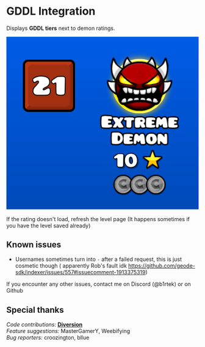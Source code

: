 # <cr> GDDL Integration </c>

Displays <cr>**GDDL tiers**</c> next to demon ratings.

![Example (that'll show up once you download it)](resources/tier.png)

If the rating doesn't load, <cb>refresh</c> the level page (It happens sometimes if you have the level saved already)

## Known issues

- <cg>Usernames</c> sometimes turn into <cy>`-`</c> after a <cr>failed</c> request, this is just cosmetic though (
  apparently Rob's fault idk https://github.com/geode-sdk/indexer/issues/557#issuecomment-1913375319)

If you encounter any other issues, contact me on Discord (<cb>@b1rtek</c>) or on Github

## Special thanks

<cb>*Code contributions:*</c> <cy>**[Diversion](https://github.com/B1rtek/Geode-GDDLIntegration/pull/3)**</c>  
<cg>*Feature suggestions:*</c> <cy>MasterGamerY, Weebifying</c>  
<cr>*Bug reporters:*</c> <cy>croozington, bllue</c>  


